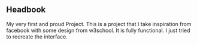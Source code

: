 ## Headbook
My very first and proud Project.
This is a project that I take inspiration from facebook with some design from w3school.
It is fully functional. I just tried to recreate the interface.
